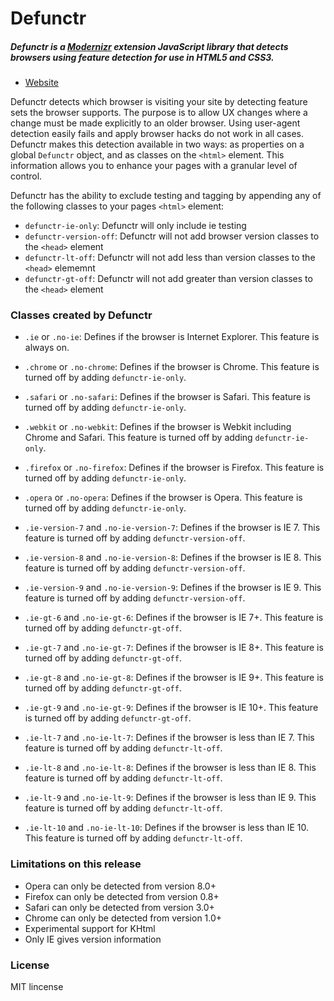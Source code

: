 # Defunctr

##### Defunctr is a [Modernizr](http://www.modernizr.com) extension JavaScript library that detects browsers using feature detection for use in HTML5 and CSS3.

- [Website](http://github.com/victoriafrench/defunctr)

Defunctr detects which browser is visiting your site by detecting feature sets the browser supports. The purpose is to allow UX changes where a change must be made explicitly to an older browser. Using
user-agent detection easily fails and apply browser hacks do not work in all cases. Defunctr makes this detection available in two ways: as properties on a global `Defunctr` object, and as classes on the
`<html>` element. This information allows you to enhance your pages with a granular level of control.

Defunctr has the ability to exclude testing and tagging by appending any of the following classes to your pages `<html>` element:

* `defunctr-ie-only`: Defunctr will only include ie testing
* `defunctr-version-off`: Defunctr will not add browser version classes to the `<head>` element
* `defunctr-lt-off`: Defunctr will not add less than version classes to the `<head>` elememnt
* `defunctr-gt-off`: Defunctr will not add greater than version classes to the `<head>` element
	
### Classes created by Defunctr

* `.ie` or `.no-ie`: Defines if the browser is Internet Explorer. This feature is always on.
* `.chrome` or `.no-chrome`: Defines if the browser is Chrome. This feature is turned off by adding `defunctr-ie-only`. 
* `.safari` or `.no-safari`: Defines if the browser is Safari. This feature is turned off by adding `defunctr-ie-only`. 
* `.webkit` or `.no-webkit`: Defines if the browser is Webkit including Chrome and Safari. This feature is turned off by adding `defunctr-ie-only`. 
* `.firefox` or `.no-firefox`: Defines if the browser is Firefox. This feature is turned off by adding `defunctr-ie-only`. 
* `.opera` or `.no-opera`: Defines if the browser is Opera. This feature is turned off by adding `defunctr-ie-only`. 


* `.ie-version-7` and `.no-ie-version-7`: Defines if the browser is IE 7. This feature is turned off by adding `defunctr-version-off`. 
* `.ie-version-8` and `.no-ie-version-8`: Defines if the browser is IE 8. This feature is turned off by adding `defunctr-version-off`. 
* `.ie-version-9` and `.no-ie-version-9`: Defines if the browser is IE 9. This feature is turned off by adding `defunctr-version-off`. 

* `.ie-gt-6` and `.no-ie-gt-6`: Defines if the browser is IE 7+. This feature is turned off by adding `defunctr-gt-off`. 
* `.ie-gt-7` and `.no-ie-gt-7`: Defines if the browser is IE 8+. This feature is turned off by adding `defunctr-gt-off`. 
* `.ie-gt-8` and `.no-ie-gt-8`: Defines if the browser is IE 9+. This feature is turned off by adding `defunctr-gt-off`. 
* `.ie-gt-9` and `.no-ie-gt-9`: Defines if the browser is IE 10+. This feature is turned off by adding `defunctr-gt-off`. 

* `.ie-lt-7` and `.no-ie-lt-7`: Defines if the browser is less than IE 7. This feature is turned off by adding `defunctr-lt-off`. 
* `.ie-lt-8` and `.no-ie-lt-8`: Defines if the browser is less than IE 8. This feature is turned off by adding `defunctr-lt-off`. 
* `.ie-lt-9` and `.no-ie-lt-9`: Defines if the browser is less than IE 9. This feature is turned off by adding `defunctr-lt-off`. 
* `.ie-lt-10` and `.no-ie-lt-10`: Defines if the browser is less than IE 10. This feature is turned off by adding `defunctr-lt-off`. 

### Limitations on this release

* Opera can only be detected from version 8.0+
* Firefox can only be detected from version 0.8+
* Safari can only be detected from version 3.0+
* Chrome can only be detected from version 1.0+
* Experimental support for KHtml
* Only IE gives version information

### License

MIT lincense
